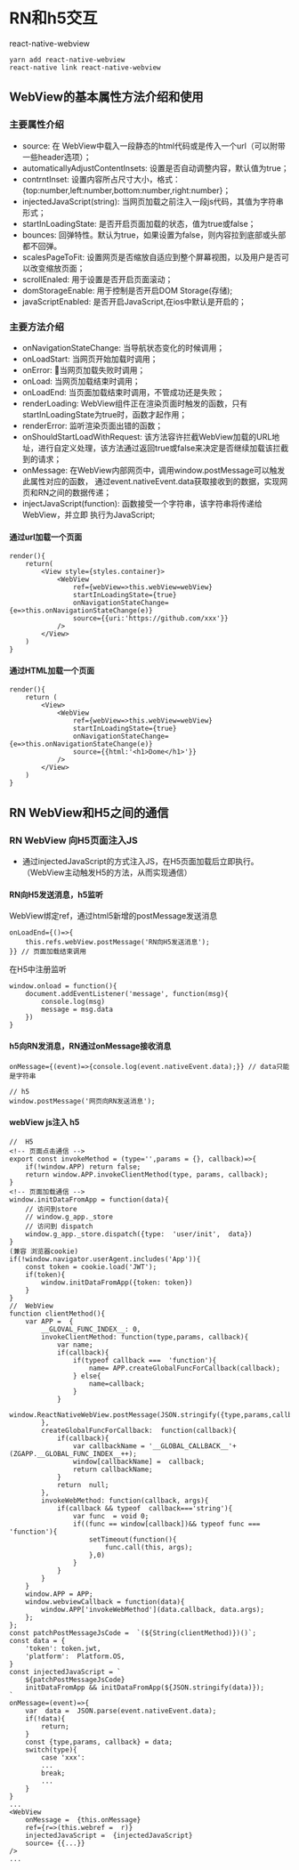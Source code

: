 # RN和h5交互
react-native-webview
~~~
yarn add react-native-webview
react-native link react-native-webview
~~~
## WebView的基本属性方法介绍和使用
### 主要属性介绍
* source: 在 WebView中载入一段静态的html代码或是传入一个url（可以附带一些header选项）；
* automaticallyAdjustContentInsets: 设置是否自动调整内容，默认值为true；
* contrntInset: 设置内容所占尺寸大小，格式：{top:number,left:number,bottom:number,right:number}；
* injectedJavaScript(string): 当网页加载之前注入一段js代码，其值为字符串形式；
* startInLoadingState: 是否开启页面加载的状态，值为true或false；
* bounces: 回弹特性。默认为true，如果设置为false，则内容拉到底部或头部都不回弹。
* scalesPageToFit: 设置网页是否缩放自适应到整个屏幕视图，以及用户是否可以改变缩放页面；
* scrollEnaled: 用于设置是否开启页面滚动；
* domStorageEnable: 用于控制是否开启DOM Storage(存储);
* javaScriptEnabled: 是否开启JavaScript,在ios中默认是开启的；
### 主要方法介绍
* onNavigationStateChange: 当导航状态变化的时候调用；
* onLoadStart: 当网页开始加载时调用；
* onError: 当网页加载失败时调用；
* onLoad: 当网页加载结束时调用；
* onLoadEnd: 当页面加载结束时调用，不管成功还是失败；
* renderLoading: WebView组件正在渲染页面时触发的函数，只有startInLoadingState为true时，函数才起作用；
* renderError: 监听渲染页面出错的函数；
* onShouldStartLoadWithRequest: 该方法容许拦截WebView加载的URL地址，进行自定义处理，该方法通过返回true或false来决定是否继续加载该拦截到的请求；
* onMessage: 在WebView内部网页中，调用window.postMessage可以触发此属性对应的函数， 通过event.nativeEvent.data获取接收到的数据，实现网页和RN之间的数据传递；
* injectJavaScript(function): 函数接受一个字符串，该字符串将传递给WebView，并立即 执行为JavaScript;
#### 通过url加载一个页面
~~~
render(){
	return(
		<View style={styles.container}>
			<WebView 
				ref={webView=>this.webView=webView}
				startInLoadingState={true}
				onNavigationStateChange={e=>this.onNavigationStateChange(e)}
				source={{uri:'https://github.com/xxx'}}
			/>			
		</View>
	)
}
~~~
#### 通过HTML加载一个页面
~~~
render(){
	return (
		<View>
			<WebView 
				ref={webView=>this.webView=webView}
				startInLoadingState={true}
				onNavigationStateChange={e=>this.onNavigationStateChange(e)}
				source={{html:'<h1>Dome</h1>'}}
			/>
		</View>
	)
}
~~~
## RN  WebView和H5之间的通信
### RN WebView 向H5页面注入JS
* 通过injectedJavaScript的方式注入JS，在H5页面加载后立即执行。（WebView主动触发H5的方法，从而实现通信）
#### RN向H5发送消息，h5监听
WebView绑定ref，通过html5新增的postMessage发送消息
~~~
onLoadEnd={()=>{
	this.refs.webView.postMessage('RN向H5发送消息');
}} // 页面加载结束调用
~~~
在H5中注册监听
~~~
window.onload = function(){
	document.addEventListener('message', function(msg){
		console.log(msg)
		message = msg.data
	})
}
~~~
#### h5向RN发消息，RN通过onMessage接收消息
~~~
onMessage={(event)=>{console.log(event.nativeEvent.data);}} // data只能是字符串

// h5 
window.postMessage('网页向RN发送消息');
~~~
#### webView js注入 h5
~~~
//  H5
<!-- 页面点击通信 -->
export const invokeMethod = (type='',params = {}, callback)=>{
	if(!window.APP) return false;
	return window.APP.invokeClientMethod(type, params, callback);
}
<!-- 页面加载通信 -->
window.initDataFromApp = function(data){
	// 访问到store
	// window.g_app._store
	// 访问到 dispatch
	window.g_app._store.dispatch({type:  'user/init',  data})
}
(兼容 浏览器cookie)
if(!window.navigator.userAgent.includes('App')){
	const token = cookie.load('JWT');
	if(token){
		window.initDataFromApp({token: token})
	}
}
//  WebView
function clientMethod(){
	var APP =  {
		__GLOVAL_FUNC_INDEX__: 0,
		invokeClientMethod: function(type,params, callback){
			var name;
			if(callback){
				if(typeof callback ===  'function'){
					name= APP.createGlobalFuncForCallback(callback);
				} else{
					name=callback;
				}
			}
			window.ReactNativeWebView.postMessage(JSON.stringify({type,params,callback:name}))
		},
		createGlobalFuncForCallback:  function(callback){
			if(callback){
				var callbackName = '__GLOBAL_CALLBACK__'+(ZGAPP.__GLOBAL_FUNC_INDEX__++);
				window[callbackName] =  callback;
				return callbackName;
			}
			return  null;
		},
		invokeWebMethod: function(callback, args){
			if(callback && typeof  callback==='string'){
				var func  = void 0;
				if((func == window[callback])&& typeof func === 'function'){
					setTimeout(function(){
						func.call(this, args);
					},0)
				}
			}
		}
	}
	window.APP = APP;
	window.webviewCallback = function(data){
		window.APP['invokeWebMethod'](data.callback, data.args);
	};
};
const patchPostMessageJsCode =  `(${String(clientMethod)})()`;
const data = {
	'token': token.jwt,
	'platform':  Platform.OS,
}
const injectedJavaScript = `
	${patchPostMessageJsCode}
	initDataFromApp && initDataFromApp(${JSON.stringify(data)});
`
onMessage=(event)=>{
	var  data =  JSON.parse(event.nativeEvent.data);
	if(!data){
		return;
	}
	const {type,params, callback} = data;
	switch(type){
		case 'xxx':
		...
		break;
		...
	}
}
...
<WebView
	onMessage =  {this.onMessage}
	ref={r=>(this.webref =  r)}
	injectedJavaScript =  {injectedJavaScript}
	source= {{...}}
/>
...
~~~

